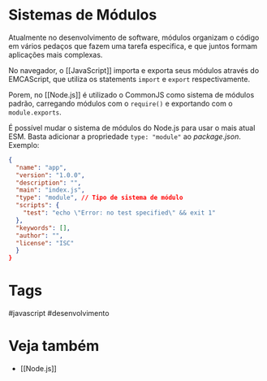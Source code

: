# Sistemas de Módulos
Atualmente no desenvolvimento de software, módulos organizam o código em vários pedaços que fazem uma tarefa especifica, e que juntos formam aplicações mais complexas.

No navegador, o [[JavaScript]] importa e exporta seus módulos através do EMCAScript, que utiliza os statements `import` e `export` respectivamente. 

Porem, no [[Node.js]] é utilizado o CommonJS como sistema de módulos padrão, carregando módulos com o `require()` e exportando com o `module.exports`.

É possível mudar o sistema de módulos do Node.js para usar o mais atual ESM. Basta adicionar a propriedade ` type: "module" ` ao *package.json*. Exemplo:
```json
{
  "name": "app",
  "version": "1.0.0",
  "description": "",
  "main": "index.js",
  "type": "module", // Tipo de sistema de módulo
  "scripts": {
    "test": "echo \"Error: no test specified\" && exit 1"
  },
  "keywords": [],
  "author": "",
  "license": "ISC"
  }
}
```

# Tags
#javascript #desenvolvimento 
# Veja também
- [[Node.js]]